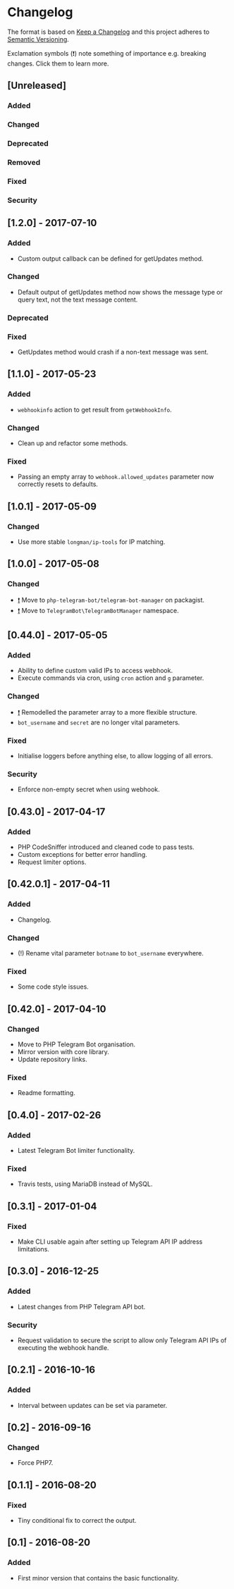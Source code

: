 # Changelog
The format is based on [Keep a Changelog](http://keepachangelog.com/) and this project adheres to [Semantic Versioning](http://semver.org/).

Exclamation symbols (:exclamation:) note something of importance e.g. breaking changes. Click them to learn more.

## [Unreleased]
### Added
### Changed
### Deprecated
### Removed
### Fixed
### Security

## [1.2.0] - 2017-07-10
### Added
- Custom output callback can be defined for getUpdates method.
### Changed
- Default output of getUpdates method now shows the message type or query text, not the text message content.
### Deprecated
### Fixed
- GetUpdates method would crash if a non-text message was sent.

## [1.1.0] - 2017-05-23
### Added
- `webhookinfo` action to get result from `getWebhookInfo`.
### Changed
- Clean up and refactor some methods.
### Fixed
- Passing an empty array to `webhook.allowed_updates` parameter now correctly resets to defaults.

## [1.0.1] - 2017-05-09
### Changed
- Use more stable `longman/ip-tools` for IP matching.

## [1.0.0] - 2017-05-08
### Changed
- [:exclamation:][1.0.0-bc-move] Move to `php-telegram-bot/telegram-bot-manager` on packagist.
- [:exclamation:][1.0.0-bc-move] Move to `TelegramBot\TelegramBotManager` namespace.

## [0.44.0] - 2017-05-05
### Added
- Ability to define custom valid IPs to access webhook.
- Execute commands via cron, using `cron` action and `g` parameter.
### Changed
- [:exclamation:][0.44.0-bc-parameter-structure] Remodelled the parameter array to a more flexible structure.
- `bot_username` and `secret` are no longer vital parameters.
### Fixed
- Initialise loggers before anything else, to allow logging of all errors.
### Security
- Enforce non-empty secret when using webhook.

## [0.43.0] - 2017-04-17
### Added
- PHP CodeSniffer introduced and cleaned code to pass tests.
- Custom exceptions for better error handling.
- Request limiter options.

## [0.42.0.1] - 2017-04-11
### Added
- Changelog.
### Changed
- (!) Rename vital parameter `botname` to `bot_username` everywhere.
### Fixed
- Some code style issues.

## [0.42.0] - 2017-04-10
### Changed
- Move to PHP Telegram Bot organisation.
- Mirror version with core library.
- Update repository links.
### Fixed
- Readme formatting.

## [0.4.0] - 2017-02-26
### Added
- Latest Telegram Bot limiter functionality.
### Fixed
- Travis tests, using MariaDB instead of MySQL.

## [0.3.1] - 2017-01-04
### Fixed
- Make CLI usable again after setting up Telegram API IP address limitations.

## [0.3.0] - 2016-12-25
### Added
- Latest changes from PHP Telegram API bot.
### Security
- Request validation to secure the script to allow only Telegram API IPs of executing the webhook handle.

## [0.2.1] - 2016-10-16
### Added
- Interval between updates can be set via parameter.

## [0.2] - 2016-09-16
### Changed
- Force PHP7.

## [0.1.1] - 2016-08-20
### Fixed
- Tiny conditional fix to correct the output.

## [0.1] - 2016-08-20
### Added
- First minor version that contains the basic functionality.

[1.0.0-bc-move]: https://github.com/php-telegram-bot/telegram-bot-manager/wiki/Breaking-backwards-compatibility#namespace-and-package-name-changed "Namespace and package name changed"
[0.44.0-bc-parameter-structure]: https://github.com/php-telegram-bot/telegram-bot-manager/wiki/Breaking-backwards-compatibility#parameter-structure-changed "Parameter structure changed"
